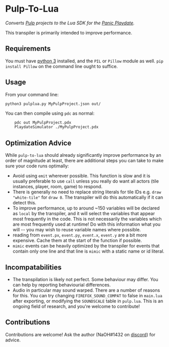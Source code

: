 # Pulp-To-Lua

*Converts [Pulp](https://play.date/pulp/) projects to the Lua SDK for the [Panic Playdate](https://play.date/).*

This transpiler is primarily intended to improve performance.

## Requirements

You must have [python 3](https://www.python.org/) installed, and the `PIL` or `Pillow` module as well. `pip install Pillow` on the command line ought to suffice.

## Usage

From your command line:

`python3 pulplua.py MyPulpProject.json out/`

You can then compile using `pdc` as normal:

```bash
    pdc out MyPulpProject.pdx
    PlaydateSimulator ./MyPulpProject.pdx
```

## Optimization Advice

While `pulp-to-lua` should already significantly improve performance by an order of magnitude at least, there are additional steps you can take to make sure your code runs optimally:

- Avoid using `emit` wherever possible. This function is slow and it is usually preferable to use `call` unless you really do want all actors (tile instances, player, room, game) to respond.
- There is generally no need to replace string literals for tile IDs e.g. `draw "white-tile"` for `draw 0`. The transpiler will do this automatically if it can detect this.
- To improve performance, up to around ~150 variables will be declared as `local` by the transpiler, and it will select the variables that appear most frequently in the code. This is not necessarily the variables which are most frequently used at runtime! Do with this information what you will -- you may wish to reuse variable names where possible.
- reading from `event.px`, `event.py`, `event.x`, `event.y` are a bit more expensive. Cache them at the start of the function if possible.
- `mimic` events can be heavily optimized by the transpiler for events that contain only one line and that line is `mimic` with a static name or id literal.

## Incompatabilities

- The transpilation is likely not perfect. Some behaviour may differ. You can help by reporting behaviourial differences.
- Audio in particular may sound warped. There are a number of reasons for this. You can try changing `FIREFOX_SOUND_COMPAT` to false in `main.lua` after exporting, or modifying the `SOUNDSCALE` table in `pulp.lua`. This is an ongoing field of research, and you're welcome to contribute!

## Contributions

Contributions are welcome! Ask the author (NaOH#1432 on [discord](https://discord.gg/VNVQHSS49U)) for advice.
